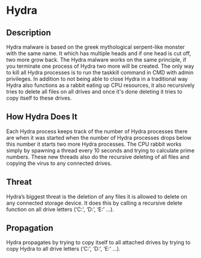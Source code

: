 # Hydra

## Description
Hydra malware is based on the greek mythological serpent-like monster with the same name. It which has multiple heads and if one head is cut off, two more grow back. The Hydra malware works on the same principle, if you terminate one process of Hydra two more will be created. The only way to kill all Hydra processes is to run the taskkill command in CMD with admin privileges. In addition to not being able to close Hydra in a traditional way Hydra also functions as a rabbit eating up CPU resources, it also recursively tries to delete all files on all drives and once it's done deleting it tries to copy itself to these drives. 

## How Hydra Does It
Each Hydra process keeps track of the number of Hydra processes there are when it was started when the number of Hydra processes drops below this number it starts two more Hydra processes. The CPU rabbit works simply by spawning a thread every 10 seconds and trying to calculate prime numbers. These new threads also do the recursive deleting of all files and copying the virus to any connected drives.

## Threat
Hydra’s biggest threat is the deletion of any files it is allowed to delete on any connected storage device. It does this by calling a recursive delete function on all drive letters (‘C:', ‘D:’, ‘E:’ ...).

## Propagation
Hydra propagates by trying to copy itself to all attached drives by trying to copy Hydra to all drive letters (‘C:’, ‘D:’, ‘E:’ ...). 
